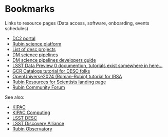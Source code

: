 # Bookmarks

Links to resource pages (Data access, software, onboarding, events schedules)
- [DC2 portal](https://data.lsstdesc.org/)
- [Rubin science platform](https://data.lsst.cloud/)
- [List of desc projects](https://lsstdesc.org/assets/html/projects.html)
- [DM science pipelines](https://pipelines.lsst.io/)
- [DM science pipelines developers guide ](https://developer.lsst.io/)
- [LSST Data Preview 0 documention, tutorials exist somewhere in here…](https://dp0.lsst.io/index.html)
- [GCR Catalogs tutorial for DESC folks ](https://github.com/LSSTDESC/gcr-catalogs/blob/master/examples/GCRCatalogs%20Demo.ipynb)
- [OpenUniverse2024 (Roman–Rubin) tutorial for IRSA](https://caltech-ipac.github.io/irsa-tutorials/tutorials/firefly/OpenUniverse2024Preview_Firefly.html)
- [Rubin Resources for Scientists landing page](https://rubinobservatory.org/for-scientists/resources/)
- [Rubin Community Forum](https://community.lsst.org/)


See also:
- [KIPAC](https://kipac.stanford.edu/)
- [KIPAC Computing](https://kipac.github.io/computing/)
- [LSST DESC](https://lsstdesc.org/)
- [LSST Discovery Alliance](https://lsstdiscoveryalliance.org/)
- [Rubin Observatory](https://rubinobservatory.org/)

